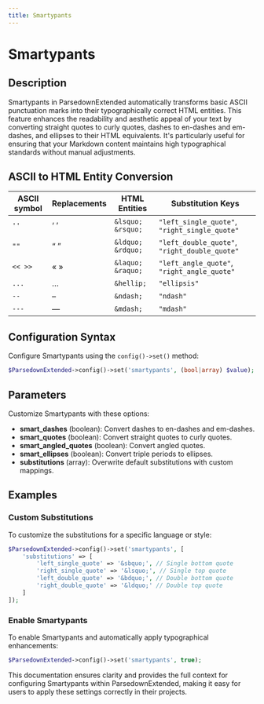 ```yaml
---
title: Smartypants
---
```


# Smartypants

## Description

Smartypants in ParsedownExtended automatically transforms basic ASCII punctuation marks into their typographically correct HTML entities. This feature enhances the readability and aesthetic appeal of your text by converting straight quotes to curly quotes, dashes to en-dashes and em-dashes, and ellipses to their HTML equivalents. It's particularly useful for ensuring that your Markdown content maintains high typographical standards without manual adjustments.

## ASCII to HTML Entity Conversion

| ASCII symbol | Replacements    | HTML Entities       | Substitution Keys                  |
| ------------ | --------------- | ------------------- | ---------------------------------- |
| `''`         | &lsquo; &rsquo; | `&lsquo;` `&rsquo;` | `"left_single_quote"`, `"right_single_quote"` |
| `""`         | &ldquo; &rdquo; | `&ldquo;` `&rdquo;` | `"left_double_quote"`, `"right_double_quote"` |
| `<< >>`      | &laquo; &raquo; | `&laquo;` `&raquo;` | `"left_angle_quote"`, `"right_angle_quote"`   |
| `...`        | &hellip;        | `&hellip;`          | `"ellipsis"`                        |
| `--`         | &ndash;         | `&ndash;`           | `"ndash"`                           |
| `---`        | &mdash;         | `&mdash;`           | `"mdash"`                           |

## Configuration Syntax

Configure Smartypants using the `config()->set()` method:

```php
$ParsedownExtended->config()->set('smartypants', (bool|array) $value);
```

## Parameters

Customize Smartypants with these options:

- **smart_dashes** (boolean): Convert dashes to en-dashes and em-dashes.
- **smart_quotes** (boolean): Convert straight quotes to curly quotes.
- **smart_angled_quotes** (boolean): Convert angled quotes.
- **smart_ellipses** (boolean): Convert triple periods to ellipses.
- **substitutions** (array): Overwrite default substitutions with custom mappings.

## Examples

### Custom Substitutions

To customize the substitutions for a specific language or style:

```php
$ParsedownExtended->config()->set('smartypants', [
    'substitutions' => [
        'left_single_quote' => '&sbquo;', // Single bottom quote
        'right_single_quote' => '&lsquo;', // Single top quote
        'left_double_quote' => '&bdquo;', // Double bottom quote
        'right_double_quote' => '&ldquo;' // Double top quote
    ]
]);
```

### Enable Smartypants

To enable Smartypants and automatically apply typographical enhancements:

```php
$ParsedownExtended->config()->set('smartypants', true);
```

This documentation ensures clarity and provides the full context for configuring Smartypants within ParsedownExtended, making it easy for users to apply these settings correctly in their projects.